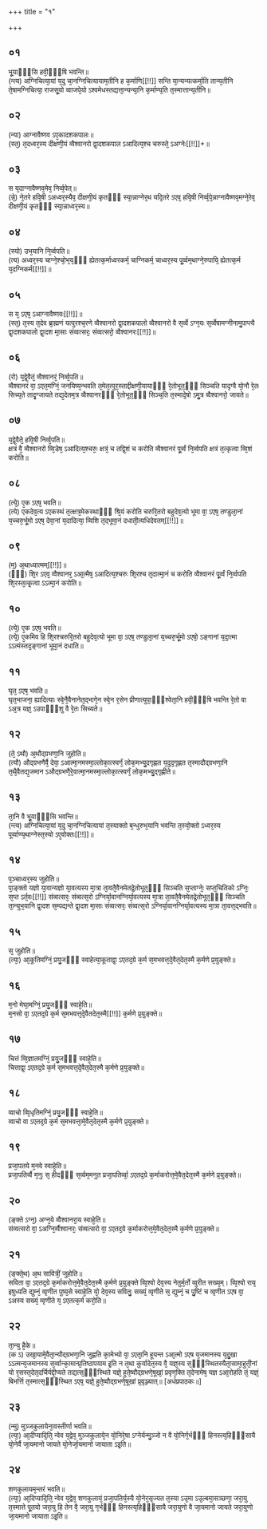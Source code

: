 +++
title = "१"

+++
## ०१
भू᳘याᳫँ᳭सि हवी᳘ᳫँ᳘षि भवन्ति॥  
(न्त्य) अग्निचित्या᳘यां य᳘दु चा᳘नग्निचित्यायाम᳘तीनि ह क᳘र्माणि[[!!]] सन्ति या᳘न्यन्यत्कर्मा᳘ति तान्य᳘तीनि ते᳘षामग्निचित्या᳘ राजसू᳘यो व्वाजपे᳘यो ऽश्वमेधस्तद्यत्ता᳘न्यन्या᳘नि क᳘र्माण्य᳘ति त᳘स्मात्तान्य᳘तीनि॥  
## ०२
(न्या) आग्नावैष्णव ऽए᳘कादशकपालः॥  
(स्त᳘) त᳘दध्वर᳘स्य दीक्षणी᳘यं व्वैश्वानरो द्वा᳘दशकपाल ऽआदित्य᳘श्च चरुस्ते᳘ ऽअग्नेः[[!!]]+॥  
## ०३
स य᳘दाग्नावैष्णव᳘मेव᳘ निर्व्व᳘पेत्॥  
(न्ने᳘) ने᳘तरे हवि᳘षी ऽअध्वर᳘स्यैव᳘ दीक्षणी᳘यं कृतᳫँ᳭ स्या᳘न्नाग्नेर᳘थ यदि᳘तरे ऽएव᳘ हवि᳘षी निर्व्व᳘पे᳘न्नाग्नावैष्णव᳘मग्ने᳘रेव᳘ दीक्षणी᳘यं कृतᳫँ᳭ स्या᳘न्नाध्वर᳘स्य॥  
## ०४
(स्यो) उभ᳘यानि नि᳘र्व्वपति॥  
(त्य) अध्वर᳘स्य चाग्ने᳘श्चो᳘भ᳘य᳘ᳫँ᳘ ह्येतत्क᳘र्माध्वरकर्म᳘ चाग्निकर्म᳘ चाध्वर᳘स्य पू᳘र्व्वम᳘थाग्ने᳘रुपायि᳘ ह्येतत्क᳘र्म य᳘दग्निकर्म[[!!]]॥  
## ०५
स य᳘ ऽएष᳘ ऽआग्नावैष्णवः[[!!]]॥  
(स्त᳘) त᳘स्य त᳘देव ब्रा᳘ह्मणं यत्पुरश्च᳘रणे व्वैश्वानरो द्वा᳘दशकपालो व्वैश्वानरो वै स᳘र्व्वे ऽग्न᳘यः स᳘र्व्वेषामग्नीनामु᳘पाप्त्यै द्वा᳘दशकपालो द्वा᳘दश मा᳘साः संव्वत्सरः᳘ संव्वत्सरो᳘ व्वैश्वानरः[[!!]]॥  
## ०६
(रो) य᳘द्वे᳘वैतं᳘ व्वैश्वानरं᳘ निर्व्व᳘पति॥  
व्वैश्वानरं वा᳘ ऽएत᳘मग्निं᳘ जनयिष्य᳘न्भवति त᳘मेत᳘त्पुर᳘स्ताद्दीक्षणी᳘यायाᳫँ᳭ रे᳘तोभूत᳘ᳫँ᳘ सिञ्चति यादृग्वै यो᳘नौ रे᳘तः सिच्य᳘ते तादृ᳘ग्जायते तद्य᳘देतम᳘त्र व्वैश्वानरᳫँ᳭ रे᳘तोभूत᳘ᳫँ᳘ सिञ्च᳘ति त᳘स्मादे᳘षो ऽमु᳘त्र व्वैश्वानरो᳘ जायते॥  
## ०७
य᳘द्वे᳘वैते᳘ हवि᳘षी निर्व्व᳘पति॥  
क्षत्रं वै᳘ व्वैश्वानरो व्वि᳘डेष᳘ ऽआदित्य᳘श्चरुः᳘ क्षत्रं᳘ च तद्वि᳘शं च करोति व्वैश्वानरं पू᳘र्व्वं नि᳘र्व्वपति क्षत्रं त᳘त्कृत्वा व्वि᳘शं करोति॥  
## ०८
(त्ये᳘) ए᳘क ऽएष᳘ भवति॥  
(त्ये) एकदेव᳘त्य ऽएकस्थं त᳘त्क्षत्र᳘मेकस्थाᳫँ᳭ श्रि᳘यं करोति चरुरि᳘तरो बहुदेव᳘त्यो भूमा वा᳘ ऽएष᳘ तण्डुला᳘नां य᳘च्चरु᳘र्भू᳘मो ऽएष᳘ देवा᳘नां य᳘दादित्या᳘ व्विशि त᳘द्भूमा᳘नं दधाती᳘त्यधिदेवतम्[[!!]]॥  
## ०९
(म᳘) अ᳘थाध्यात्मम्[[!!]]॥  
(ᳫँ᳭) शि᳘र ऽएव᳘ व्वैश्वानर᳘ ऽआ᳘त्मैष᳘ ऽआदित्य᳘श्चरुः शि᳘रश्च त᳘दात्मा᳘नं च करोति व्वैश्वानरं पू᳘र्व्वं नि᳘र्व्वपति शि᳘रस्त᳘त्कृ᳘त्वा ऽऽत्मा᳘नं करोति॥  
## १०
(त्ये᳘) ए᳘क ऽएष᳘ भवति॥  
(त्ये᳘) ए᳘कमिव हि शि᳘रश्चरुरि᳘तरो बहुदेव᳘त्यो भूमा वा᳘ ऽएष᳘ तण्डुला᳘नां य᳘च्चरु᳘र्भू᳘मो ऽएषो᳘ ऽङ्गानां य᳘दा᳘त्मा ऽऽत्मंस्तद᳘ङ्गानां भूमा᳘नं दधाति॥  
## ११
घृत᳘ ऽएष᳘ भवति॥  
घृत᳘भाजना᳘ ह्यादित्याः स्वे᳘नै᳘वैनानेत᳘द्भागे᳘न स्वे᳘न र᳘सेन प्रीणात्युपा᳘ᳫँ᳘श्वेता᳘नि हवी᳘ᳫँ᳘षि भवन्ति रे᳘तो वा ऽअ᳘त्र यज्ञ᳘ ऽउपाᳫँ᳭शु वै रे᳘तः सिच्यते॥  
## १२
(ते᳘ ऽथौ) अ᳘थौद्ग्रभणा᳘नि जुहोति॥  
(त्यौ) औद्ग्रभणैर्वै᳘ देवा᳘ ऽआत्मा᳘नमस्मा᳘ल्लोका᳘त्स्वर्गं᳘ लोक᳘मभ्यु᳘दगृह्णत य᳘दुद᳘गृह्णत त᳘स्मादौद्ग्रभणा᳘नि त᳘थै᳘वैतद्य᳘जमान ऽऔद्ग्रभणै᳘रे᳘वात्मा᳘नमस्मा᳘ल्लोका᳘त्स्वर्गं᳘ लोक᳘मभ्यु᳘द्गृह्णीते॥  
## १३
ता᳘नि वै भू᳘याᳫँ᳭सि भवन्ति॥  
(न्त्य) अग्निचित्या᳘यां य᳘दु चा᳘नग्निचित्यायां त᳘स्याक्तो ब᳘न्धुरुभ᳘यानि भवन्ति त᳘स्यो᳘क्तो ऽध्वर᳘स्य पूर्व्वाण्य᳘थाग्नेस्त᳘स्यो ऽए᳘वोक्तः[[!!]]॥  
## १४
प᳘ञ्चाध्वर᳘स्य जुहोति॥  
पा᳘ङ्क्तो यज्ञो या᳘वान्यज्ञो या᳘वत्यस्य मा᳘त्रा ता᳘वतै᳘वैनमेतद्रे᳘तोभूत᳘ᳫँ᳘ सिञ्चति स᳘प्ताग्नेः᳘ सप्त᳘चितिको ऽग्निः᳘ स᳘प्त ऽर्त᳘वः[[!!]] संव्वत्सरः᳘ संव्वत्स᳘रो ऽग्निर्या᳘वानग्निर्या᳘वत्यस्य मा᳘त्रा ता᳘वतै᳘वैनमेतद्रे᳘तोभूत᳘ᳫँ᳘ सिञ्चति ता᳘न्युभ᳘यानि द्वा᳘दश स᳘म्पद्यन्ते द्वा᳘दश मा᳘साः संव्वत्सरः᳘ संव्वत्स᳘रो ऽग्निर्या᳘वानग्निर्या᳘वत्यस्य मा᳘त्रा ता᳘वत्त᳘द्भवति॥  
## १५
स᳘ जुहोति॥  
(त्या᳘) आ᳘कूतिमग्निं᳘ प्रयु᳘जᳫँ᳭ स्वाहेत्या᳘कूताद्वा᳘ ऽएतद᳘ग्रे क᳘र्म स᳘मभवत्त᳘दे᳘वैत᳘देत᳘स्मै क᳘र्मणे प्र᳘युङ्क्ते॥  
## १६
म᳘नो मेघा᳘मग्निं᳘ प्रयु᳘जᳫँ᳭ स्वाहे᳘ति॥  
म᳘नसो वा᳘ ऽएतद᳘ग्रे क᳘र्म स᳘मभवत्त᳘दे᳘वैतदेत᳘स्मै[[!!]] क᳘र्मणे प्र᳘युङ्क्ते॥  
## १७
चित्तं व्वि᳘ज्ञातमग्निं᳘ प्रयु᳘जᳫँ᳭ स्वाहे᳘ति॥  
चित्ताद्वा᳘ ऽएतद᳘ग्रे क᳘र्म स᳘मभवत्त᳘दे᳘वैत᳘देत᳘स्मै क᳘र्मणे प्र᳘युङ्क्ते॥  
## १८
व्वाचो व्वि᳘धृतिमग्निं᳘ प्रयु᳘जᳫँ᳭ स्वाहे᳘ति॥  
व्वाचो वा ऽएतद᳘ग्रे क᳘र्म स᳘मभवत्ता᳘मे᳘वैत᳘देत᳘स्मै क᳘र्मणे प्र᳘युङ्क्ते॥  
## १९
प्रजा᳘पतये म᳘नवे स्वाहे᳘ति॥  
प्रजा᳘पतिर्व्वै म᳘नुः स᳘ हीदᳫँ᳭ स᳘र्व्वम᳘मनुत प्रजा᳘पतिर्व्वा᳘ ऽएतद᳘ग्रे क᳘र्माकरोत्त᳘मे᳘वैत᳘देत᳘स्मै क᳘र्मणे प्र᳘युङ्क्ते॥  
## २०
(ङ्क्ते ऽग्न᳘) अग्न᳘ये व्वैश्वानरा᳘य स्वाहे᳘ति॥  
संव्वत्सरो वा᳘ ऽअग्नि᳘र्व्वैश्वानरः᳘ संव्वत्सरो वा᳘ ऽएतद᳘ग्रे क᳘र्माकरोत्त᳘मे᳘वैत᳘देत᳘स्मै क᳘र्मणे प्र᳘युङ्क्ते॥  
## २१
(ङ्क्ते᳘थ) अ᳘थ सावित्रीं᳘ जुहोति॥  
सविता वा᳘ ऽएतद᳘ग्रे क᳘र्माकरोत्त᳘मे᳘वैत᳘देत᳘स्मै क᳘र्मणे प्र᳘युङ्क्ते व्वि᳘श्वो देव᳘स्य नेतुर्म᳘र्तो व्वुरीत सख्य᳘म्। व्वि᳘श्वो राय᳘ इषुध्यति द्युम्नं᳘ व्वृणीत पुष्य᳘से स्वाहे᳘ति यो᳘ देव᳘स्य सवितुः᳘ सख्यं᳘ व्वृणीते स᳘ द्युम्नं᳘ च पु᳘ष्टिं च व्वृणीत ऽएष वा᳘ ऽअस्य सख्यं᳘ व्वृणीते य᳘ ऽएतत्क᳘र्म करो᳘ति॥  
## २२
ता᳘न्यु है᳘के॥  
(क ऽ) उखा᳘यामे᳘वैता᳘न्यौद्ग्रभणा᳘नि जुह्वति का᳘मेभ्यो वा᳘ ऽएता᳘नि हूयन्त ऽआ᳘त्मो ऽएष य᳘जमानस्य य᳘दु᳘खा ऽऽत्मन्य᳘जमानस्य स᳘र्व्वान्का᳘मान्प्र᳘तिष्ठापयाम इ᳘ति न त᳘था कुर्यादेत᳘स्य वै᳘ यज्ञ᳘स्य स᳘ᳫँ᳘स्थितस्यैता᳘सामा᳘हुती᳘नां यो र᳘सस्त᳘देत᳘दर्चिर्यद्दी᳘प्यते तद्यत्स᳘ᳫँ᳘स्थिते यज्ञे᳘ हुते᳘ष्वौद्ग्रभणे᳘षूखां᳘ प्रवृण᳘क्ति त᳘देनामेष᳘ यज्ञ ऽआ᳘रोहति तं᳘ यज्ञं᳘ बिभर्त्ति त᳘स्मात्स᳘ᳫँ᳘स्थित ऽएव᳘ यज्ञे᳘ हुते᳘ष्वौद्ग्रभणे᳘षूखां प्र᳘वृञ्ज्यात्॥ [अर्धप्रपाठकः॥]  
## २३
(न्मु) मुञ्जकुलायेना᳘वस्तीर्णा भवति॥  
(त्या᳘) आ᳘दीप्यादि᳘ति᳘ न्वेव य᳘द्वेव᳘ मुञ्जकुलाये᳘न यो᳘निरे᳘षा ऽग्नेर्यन्मु᳘ञ्जो न वै यो᳘निर्ग᳘र्भᳫँ᳭ हिनस्त्य᳘हिᳫँ᳭सायै यो᳘नेर्वै जा᳘यमानो जायते यो᳘नेर्जा᳘यमानो जायाता ऽइ᳘ति॥  
## २४
शणकुलायम᳘न्तरं भवति॥  
(त्या᳘) आ᳘दिप्यादि᳘ति᳘ न्वेव य᳘द्वेव᳘ शणकुलायं᳘ प्रजा᳘पतिर्य᳘स्यै यो᳘नेर᳘सृज्यत त᳘स्या ऽउ᳘मा ऽउ᳘ल्बमा᳘सञ्छणा᳘ जरा᳘यु त᳘स्मात्ते पू᳘तयो जरा᳘यु हि तेन वै᳘ जरा᳘यु ग᳘र्भᳫँ᳭ हिनस्त्य᳘हिᳫँ᳭सायै जरा᳘युणो वै जा᳘यमानो जायते जरा᳘युणो जा᳘यमानो जायाता ऽइ᳘ति॥  

